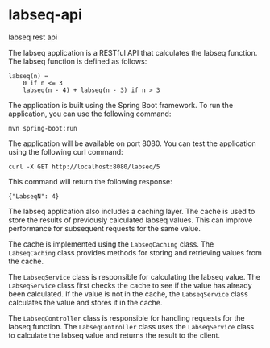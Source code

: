 # labseq-api
labseq rest api

The labseq application is a RESTful API that calculates the labseq function. The labseq function is defined as follows:

```
labseq(n) = 
    0 if n <= 3
    labseq(n - 4) + labseq(n - 3) if n > 3
```

The application is built using the Spring Boot framework. To run the application, you can use the following command:

```
mvn spring-boot:run
```

The application will be available on port 8080. You can test the application using the following curl command:

```
curl -X GET http://localhost:8080/labseq/5
```

This command will return the following response:

```
{"LabseqN": 4}
```

The labseq application also includes a caching layer. The cache is used to store the results of previously calculated labseq values. This can improve performance for subsequent requests for the same value.

The cache is implemented using the `LabseqCaching` class. The `LabseqCaching` class provides methods for storing and retrieving values from the cache.

The `LabseqService` class is responsible for calculating the labseq value. The `LabseqService` class first checks the cache to see if the value has already been calculated. If the value is not in the cache, the `LabseqService` class calculates the value and stores it in the cache.

The `LabseqController` class is responsible for handling requests for the labseq function. The `LabseqController` class uses the `LabseqService` class to calculate the labseq value and returns the result to the client.
